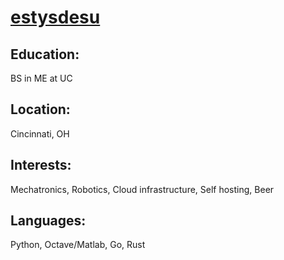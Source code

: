 # [estysdesu](estysdesu.com)

## Education: 
BS in ME at UC

## Location: 
Cincinnati, OH

## Interests: 
Mechatronics, Robotics, Cloud infrastructure, Self hosting, Beer

## Languages: 
Python, Octave/Matlab, Go, Rust
